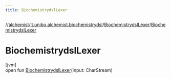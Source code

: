 ```yaml
---
title: BiochemistrydslLexer
---
```

//[alchemist](../../../index.html)/[it.unibo.alchemist.biochemistrydsl](../index.html)/[BiochemistrydslLexer](index.html)/[BiochemistrydslLexer](-biochemistrydsl-lexer.html)



# BiochemistrydslLexer



[jvm]\
open fun [BiochemistrydslLexer](-biochemistrydsl-lexer.html)(input: CharStream)




